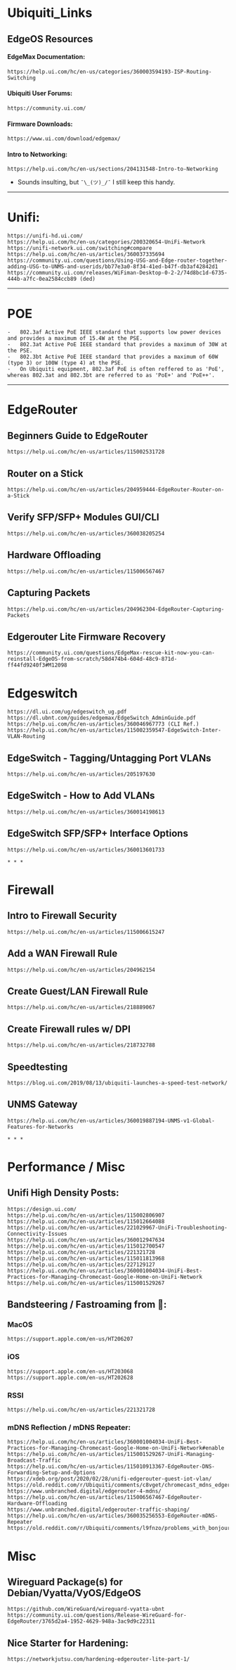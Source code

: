# Ubiquiti_Links

## EdgeOS Resources

#### EdgeMax Documentation:
    https://help.ui.com/hc/en-us/categories/360003594193-ISP-Routing-Switching

#### Ubiquiti User Forums:
    https://community.ui.com/

#### Firmware Downloads:
    https://www.ui.com/download/edgemax/

#### Intro to Networking:
    https://help.ui.com/hc/en-us/sections/204131548-Intro-to-Networking

-   Sounds insulting, but `¯\_(ツ)_/¯` I still keep this handy.

* * *

# Unifi:

    https://unifi-hd.ui.com/
    https://help.ui.com/hc/en-us/categories/200320654-UniFi-Network
    https://unifi-network.ui.com/switching#compare
    https://help.ui.com/hc/en-us/articles/360037335694
    https://community.ui.com/questions/Using-USG-and-Edge-router-together-adding-USG-to-UNMS-and-userids/bb77e3a0-8f34-41ed-b47f-db3af42842d1
    https://community.ui.com/releases/WiFiman-Desktop-0-2-2/74d8bc1d-6735-444b-a7fc-0ea2584ccb89 (ded)

* * *

# POE

    -   802.3af Active PoE IEEE standard that supports low power devices and provides a maximum of 15.4W at the PSE.
    -   802.3at Active PoE IEEE standard that provides a maximum of 30W at the PSE.
    -   802.3bt Active PoE IEEE standard that provides a maximum of 60W (type 3) or 100W (type 4) at the PSE.
    -   On Ubiquiti equipment, 802.3af PoE is often reffered to as 'PoE', whereas 802.3at and 802.3bt are referred to as 'PoE+' and 'PoE++'.

* * *

# EdgeRouter

## Beginners Guide to EdgeRouter
    https://help.ui.com/hc/en-us/articles/115002531728

## Router on a Stick
    https://help.ui.com/hc/en-us/articles/204959444-EdgeRouter-Router-on-a-Stick

## Verify SFP/SFP+ Modules GUI/CLI
    https://help.ui.com/hc/en-us/articles/360038205254

## Hardware Offloading
    https://help.ui.com/hc/en-us/articles/115006567467

## Capturing Packets
    https://help.ui.com/hc/en-us/articles/204962304-EdgeRouter-Capturing-Packets

## Edgerouter Lite Firmware Recovery
    https://community.ui.com/questions/EdgeMax-rescue-kit-now-you-can-reinstall-EdgeOS-from-scratch/58d474b4-604d-48c9-871d-ff44fd9240f3#M12098

# Edgeswitch
    https://dl.ui.com/ug/edgeswitch_ug.pdf
    https://dl.ubnt.com/guides/edgemax/EdgeSwitch_AdminGuide.pdf
    https://help.ui.com/hc/en-us/articles/360046967773 (CLI Ref.)
    https://help.ui.com/hc/en-us/articles/115002359547-EdgeSwitch-Inter-VLAN-Routing

## EdgeSwitch - Tagging/Untagging Port VLANs
    https://help.ui.com/hc/en-us/articles/205197630

## EdgeSwitch - How to Add VLANs
    https://help.ui.com/hc/en-us/articles/360014198613

## EdgeSwitch SFP/SFP+ Interface Options
    https://help.ui.com/hc/en-us/articles/360013601733

    * * *

# Firewall

## Intro to Firewall Security
    https://help.ui.com/hc/en-us/articles/115006615247

## Add a WAN Firewall Rule
    https://help.ui.com/hc/en-us/articles/204962154

## Create Guest/LAN Firewall Rule
    https://help.ui.com/hc/en-us/articles/218889067

## Create Firewall rules w/ DPI
    https://help.ui.com/hc/en-us/articles/218732788

## Speedtesting
    https://blog.ui.com/2019/08/13/ubiquiti-launches-a-speed-test-network/

## UNMS Gateway
    https://help.ui.com/hc/en-us/articles/360019887194-UNMS-v1-Global-Features-for-Networks

    * * *

# Performance / Misc

## Unifi High Density Posts:

    https://design.ui.com/
    https://help.ui.com/hc/en-us/articles/115002806907
    https://help.ui.com/hc/en-us/articles/115012664088
    https://help.ui.com/hc/en-us/articles/221029967-UniFi-Troubleshooting-Connectivity-Issues
    https://help.ui.com/hc/en-us/articles/360012947634
    https://help.ui.com/hc/en-us/articles/115012700547
    https://help.ui.com/hc/en-us/articles/221321728
    https://help.ui.com/hc/en-us/articles/115011813968
    https://help.ui.com/hc/en-us/articles/227129127
    https://help.ui.com/hc/en-us/articles/360001004034-UniFi-Best-Practices-for-Managing-Chromecast-Google-Home-on-UniFi-Network
    https://help.ui.com/hc/en-us/articles/115001529267

## Bandsteering / Fastroaming from 🍎️:

### MacOS

    https://support.apple.com/en-us/HT206207

### iOS

    https://support.apple.com/en-us/HT203068
    https://support.apple.com/en-us/HT202628

### RSSI

    https://help.ui.com/hc/en-us/articles/221321728

### mDNS Reflection / mDNS Repeater:

    https://help.ui.com/hc/en-us/articles/360001004034-UniFi-Best-Practices-for-Managing-Chromecast-Google-Home-on-UniFi-Network#enable
    https://help.ui.com/hc/en-us/articles/115001529267-UniFi-Managing-Broadcast-Traffic
    https://help.ui.com/hc/en-us/articles/115010913367-EdgeRouter-DNS-Forwarding-Setup-and-Options
    https://xdeb.org/post/2020/02/28/unifi-edgerouter-guest-iot-vlan/
    https://old.reddit.com/r/Ubiquiti/comments/c8vget/chromecast_mdns_edgerouter/
    https://www.unbranched.digital/edgerouter-4-mdns/
    https://help.ui.com/hc/en-us/articles/115006567467-EdgeRouter-Hardware-Offloading
    https://www.unbranched.digital/edgerouter-traffic-shaping/
    https://help.ui.com/hc/en-us/articles/360035256553-EdgeRouter-mDNS-Repeater
    https://old.reddit.com/r/Ubiquiti/comments/l9fnzo/problems_with_bonjour_mdns_etc/

# Misc

## Wireguard Package(s) for Debian/Vyatta/VyOS/EdgeOS

    https://github.com/WireGuard/wireguard-vyatta-ubnt
    https://community.ui.com/questions/Release-WireGuard-for-EdgeRouter/3765d2a4-1952-4629-948a-3ac9d9c22311

## Nice Starter for Hardening:

    https://networkjutsu.com/hardening-edgerouter-lite-part-1/
